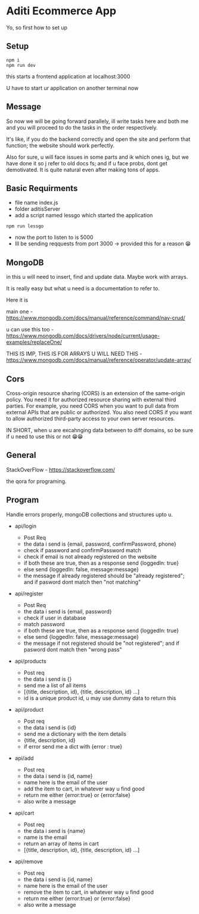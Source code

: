 # Aditi Ecommerce App

Yo, so first how to set up

## Setup

```
npm i
npm run dev
```

this starts a frontend application at localhost:3000

U have to start ur application on another terminal now

## Message

So now we will be going forward parallely, ill write tasks here and both me and you will proceed to do the tasks in the order respectively.

It's like, if you do the backend correctly and open the site and perform that function; the website should work perfectly.

Also for sure, u will face issues in some parts and ik which ones ig, but we have done it so j refer to old docs fs; and if u face probs, dont get demotivated. It is quite natural even after making tons of apps.

## Basic Requirments

- file name index.js
- folder aditisServer
- add a script named lessgo which started the application

```
npm run lessgo
```

- now the port to listen to is 5000
- Ill be sending reqquests from port 3000 -> provided this for a reason 😁

## MongoDB

in this u will need to insert, find and update data. Maybe work with arrays.

It is really easy but what u need is a documentation to refer to.

Here it is

main one - https://www.mongodb.com/docs/manual/reference/command/nav-crud/

u can use this too - https://www.mongodb.com/docs/drivers/node/current/usage-examples/replaceOne/

THIS IS IMP, THIS IS FOR ARRAYS U WILL NEED THIS - https://www.mongodb.com/docs/manual/reference/operator/update-array/

## Cors

Cross-origin resource sharing (CORS) is an extension of the same-origin policy. You need it for authorized resource sharing with external third parties. For example, you need CORS when you want to pull data from external APIs that are public or authorized. You also need CORS if you want to allow authorized third-party access to your own server resources.

IN SHORT, when u are excahnging data between to diff domains, so be sure if u need to use this or not 😁😁

## General

StackOverFlow - https://stackoverflow.com/

the qora for programing.

## Program

Handle errors properly, mongoDB collections and structures upto u.

- api/login

  - Post Req
  - the data i send is {email, password, confirmPassword, phone}
  - check if password and confirmPassword match
  - check if email is not already registered on the website
  - if both these are true, then as a response send {loggedIn: true}
  - else send {loggedIn: false, message:message}
  - the message if already registered should be "already registered"; and if pasword dont match then "not matching"

- api/register

  - Post Req
  - the data i send is {email, password}
  - check if user in database
  - match password
  - if both these are true, then as a response send {loggedIn: true}
  - else send {loggedIn: false, message:message}
  - the message if not registered should be "not registered"; and if pasword dont match then "wrong pass"

- api/products

  - Post req
  - the data i send is {}
  - send me a list of all items
  - [{title, description, id}, {title, description, id} ...]
  - id is a unique product id, u may use dummy data to return this

- api/product

  - Post req
  - the data i send is {id}
  - send me a dictionary with the item details
  - {title, description, id}
  - if error send me a dict with {error : true}

- api/add

  - Post req
  - the data i send is {id, name}
  - name here is the email of the user
  - add the item to cart, in whatever way u find good
  - return me either {error:true} or {error:false}
  - also write a message

- api/cart

  - Post req
  - the data i send is {name}
  - name is the email
  - return an array of items in cart
  - [{title, description, id}, {title, description, id} ...]

- api/remove
  - Post req
  - the data i send is {id, name}
  - name here is the email of the user
  - remove the item to cart, in whatever way u find good
  - return me either {error:true} or {error:false}
  - also write a message

